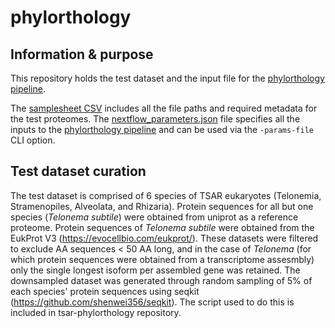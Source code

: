 # phylorthology

## Information & purpose

This repository holds the test dataset and the input file for the [phylorthology pipeline](https://github.com/Arcadia-Science/phylorthology).

The [samplesheet CSV](downsamp_test_tsar_samplesheet.csv) includes all the file paths and required metadata for the test proteomes. The [nextflow_parameters.json](tsar_downsamp_test_parameters.json) file specifies all the inputs to the [phylorthology pipeline](https://github.com/Arcadia-Science/phylorthology) and can be used via the `-params-file` CLI option.

## Test dataset curation
The test dataset is comprised of 6 species of TSAR eukaryotes (Telonemia, Stramenopiles, Alveolata, and Rhizaria). Protein sequences for all but one species (*Telonema subtile*) were obtained from uniprot as a reference proteome. Protein sequences of *Telonema subtile* were obtained from the EukProt V3 (https://evocellbio.com/eukprot/). These datasets were filtered to exclude AA sequences < 50 AA long, and in the case of *Telonema* (for which protein sequences were obtained from a transcriptome assesmbly) only the single longest isoform per assembled gene was retained. The downsampled dataset was generated through random sampling of 5% of each species' protein sequences using seqkit (https://github.com/shenwei356/seqkit). The script used to do this is included in tsar-phylorthology repository.

